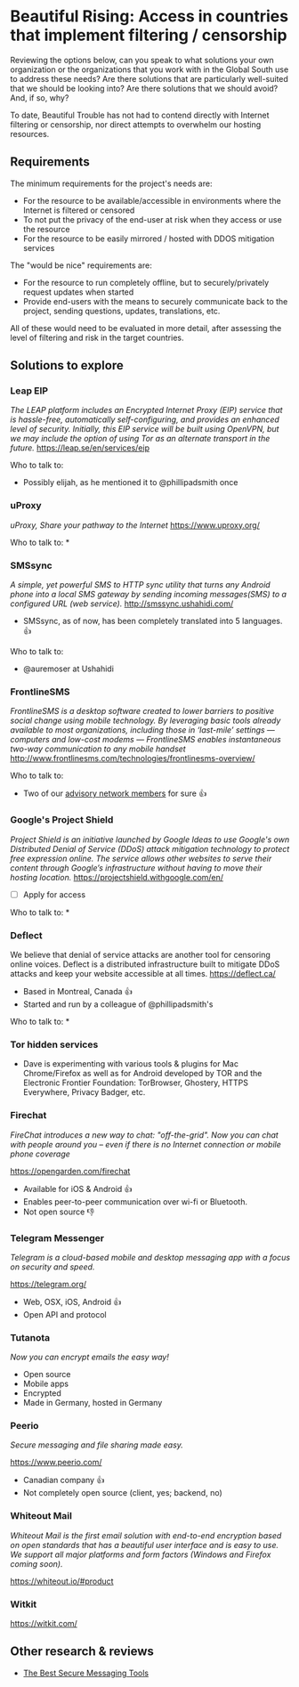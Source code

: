 Beautiful Rising: Access in countries that implement filtering / censorship
===========================================================================

Reviewing the options below, can you speak to what solutions your own organization or the organizations that you work with in the Global South use to address these needs? Are there solutions that are particularly well-suited that we should be looking into? Are there solutions that we should avoid? And, if so, why?

To date, Beautiful Trouble has not had to contend directly with Internet filtering or censorship, nor direct attempts to overwhelm our hosting resources.

## Requirements

The minimum requirements for the project's needs are:

* For the resource to be available/accessible in environments where the Internet is filtered or censored
* To not put the privacy of the end-user at risk when they access or use the resource
* For the resource to be easily mirrored / hosted with DDOS mitigation services

The "would be nice" requirements are:

* For the resource to run completely offline, but to securely/privately request updates when started
* Provide end-users with the means to securely communicate back to the project, sending questions, updates, translations, etc.

All of these would need to be evaluated in more detail, after assessing the level of filtering and risk in the target countries.

## Solutions to explore

### Leap EIP
_The LEAP platform includes an Encrypted Internet Proxy (EIP) service that is hassle-free, automatically self-configuring, and provides an enhanced level of security. Initially, this EIP service will be built using OpenVPN, but we may include the option of using Tor as an alternate transport in the future._
https://leap.se/en/services/eip

Who to talk to:
* Possibly elijah, as he mentioned it to @phillipadsmith once

### uProxy
_uProxy, Share your pathway to the Internet_
https://www.uproxy.org/

Who to talk to:
* 

### SMSsync 
_A simple, yet powerful SMS to HTTP sync utility that turns any Android phone into a local SMS gateway by sending incoming messages(SMS) to a configured URL (web service)._
http://smssync.ushahidi.com/

* SMSsync, as of now, has been completely translated into 5 languages. :thumbsup:

Who to talk to:
* @auremoser at Ushahidi

### FrontlineSMS
_FrontlineSMS is a desktop software created to lower barriers to positive social change using mobile technology. By leveraging basic tools already available to most organizations, including those in ‘last-mile’ settings — computers and low-cost modems — FrontlineSMS enables instantaneous two-way communication to any mobile handset_
http://www.frontlinesms.com/technologies/frontlinesms-overview/

Who to talk to:
* Two of our [advisory network members]() for sure :thumbsup:

### Google's Project Shield
_Project Shield is an initiative launched by Google Ideas to use Google's own Distributed Denial of Service (DDoS) attack mitigation technology to protect free expression online. The service allows other websites to serve their content through Google’s infrastructure without having to move their hosting location._
https://projectshield.withgoogle.com/en/

* [ ] Apply for access

Who to talk to:
*  

### Deflect
We believe that denial of service attacks are another tool for censoring online voices. Deflect is a distributed infrastructure built to mitigate DDoS attacks and keep your website accessible at all times.
https://deflect.ca/

* Based in Montreal, Canada :thumbsup:
* Started and run by a colleague of @phillipadsmith's

Who to talk to:
* 

### Tor hidden services

* Dave is experimenting with various tools & plugins for Mac Chrome/Firefox as well as for Android developed by TOR and the Electronic Frontier Foundation: TorBrowser, Ghostery, HTTPS Everywhere, Privacy Badger, etc.

### Firechat
_FireChat introduces a new way to chat: "off-the-grid". Now you can chat with people around you – even if there is no Internet connection or mobile phone coverage_

https://opengarden.com/firechat

* Available for iOS & Android :thumbsup:
* Enables peer-to-peer communication over wi-fi or Bluetooth.
* Not open source :thumbsdown:

### Telegram Messenger
_Telegram is a cloud-based mobile and desktop messaging app with a focus on security and speed._

https://telegram.org/

* Web, OSX, iOS, Android :thumbsup:
* Open API and protocol

### Tutanota
_Now you can encrypt emails the easy way!_

* Open source
* Mobile apps
* Encrypted
* Made in Germany, hosted in Germany

### Peerio
_Secure messaging and file sharing made easy._

https://www.peerio.com/

* Canadian company :thumbsup:
* Not completely open source (client, yes; backend, no)

### Whiteout Mail
_Whiteout Mail is the first email solution with end-to-end encryption based on open standards that has a beautiful user interface and is easy to use. We support all major platforms and form factors (Windows and Firefox coming soon)._

https://whiteout.io/#product

### Witkit
https://witkit.com/

## Other research & reviews

* [The Best Secure Messaging Tools](http://projects.propublica.org/graphics/privacy-tools)

[aadk]: http://actionaid.org
[bt]: http://beautifultrouble.org
[bsol]: http://beautifulsolutions.info
[brising]: http://beautifulrising.org
[advisorynetwork]: http://beautifulrising.org/news/#announcing-the-first-members-of-the-beautiful-rising-advisory-network
